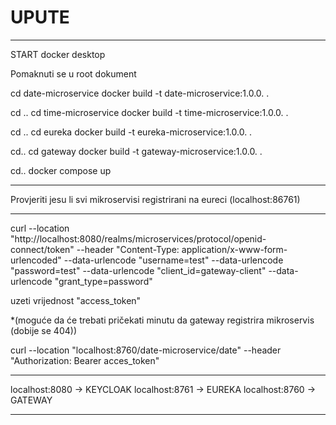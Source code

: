# **UPUTE**

----------------------------------------------------------------------------------------------

START docker desktop

Pomaknuti se u root dokument

cd date-microservice
docker build -t date-microservice:1.0.0. .

cd ..
cd time-microservice
docker build -t time-microservice:1.0.0. .

cd ..
cd eureka
docker build -t eureka-microservice:1.0.0. .

cd..
cd gateway
docker build -t gateway-microservice:1.0.0. .

cd..
docker compose up

----------------------------------------------------------------------------------------------

Provjeriti jesu li svi mikroservisi registrirani na eureci (localhost:86761)

----------------------------------------------------------------------------------------------

curl --location "http://localhost:8080/realms/microservices/protocol/openid-connect/token" --header "Content-Type: application/x-www-form-urlencoded" --data-urlencode "username=test" --data-urlencode "password=test" --data-urlencode "client_id=gateway-client" --data-urlencode "grant_type=password"

uzeti vrijednost "access_token"

*(moguće da će trebati pričekati minutu da gateway registrira mikroservis (dobije se 404))

curl --location "localhost:8760/date-microservice/date" --header "Authorization: Bearer acces_token"

----------------------------------------------------------------------------------------------

localhost:8080 -> KEYCLOAK
localhost:8761 -> EUREKA
localhost:8760 -> GATEWAY

----------------------------------------------------------------------------------------------
